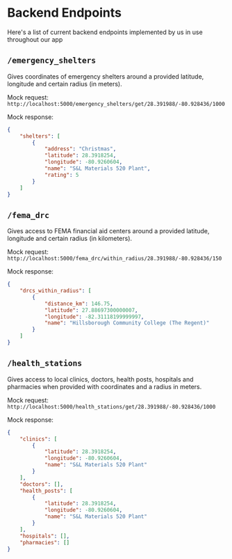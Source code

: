 # Backend Endpoints

Here's a list of current backend endpoints implemented by us in use throughout our app
## `/emergency_shelters`
Gives coordinates of emergency shelters around a provided latitude, longitude and certain radius (in meters).

Mock request: `http://localhost:5000/emergency_shelters/get/28.391988/-80.928436/1000`

Mock response:
```json
{
    "shelters": [
        {
            "address": "Christmas",
            "latitude": 28.3918254,
            "longitude": -80.9260604,
            "name": "S&L Materials 520 Plant",
            "rating": 5
        }
    ]
}
```

## `/fema_drc`
Gives access to FEMA financial aid centers around a provided latitude, longitude and certain radius (in kilometers).

Mock request: `http://localhost:5000/fema_drc/within_radius/28.391988/-80.928436/150`

Mock response:
```json
{
    "drcs_within_radius": [
        {
            "distance_km": 146.75,
            "latitude": 27.88697300000007,
            "longitude": -82.31118199999997,
            "name": "Hillsborough Community College (The Regent)"
        }
    ]
}
```

## `/health_stations`
Gives access to local clinics, doctors, health posts, hospitals and pharmacies when provided with coordinates and a radius in meters.

Mock request: `http://localhost:5000/health_stations/get/28.391988/-80.928436/1000`

Mock response:
```json
{
    "clinics": [
        {
            "latitude": 28.3918254,
            "longitude": -80.9260604,
            "name": "S&L Materials 520 Plant"
        }
    ],
    "doctors": [],
    "health_posts": [
        {
            "latitude": 28.3918254,
            "longitude": -80.9260604,
            "name": "S&L Materials 520 Plant"
        }
    ],
    "hospitals": [],
    "pharmacies": []
}
```

